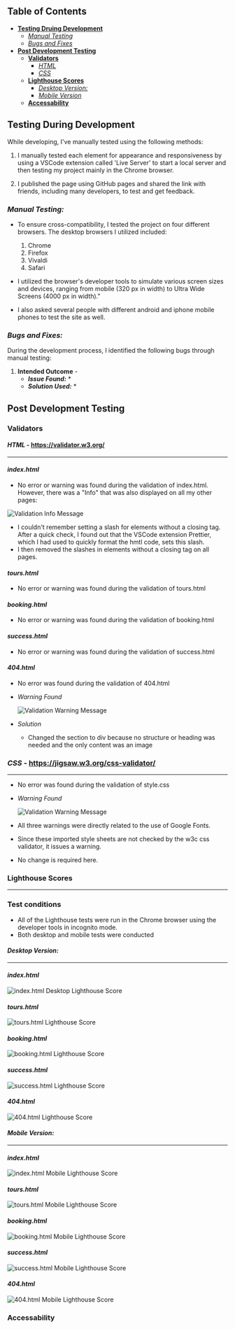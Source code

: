 ## Table of Contents
* [**Testing Druing Development**](#testing-during-development)
    * [*Manual Testing*](#manual-testing)
    * [*Bugs and Fixes*](#bugs-and-fixes)
* [**Post Development Testing**](#post-development-testing)
  * [**Validators**](#validators)
      * [*HTML*](#html---httpsvalidatorw3orgnu)
      * [*CSS*](#css---httpsjigsaww3orgcss-validator)
  * [**Lighthouse Scores**](#lighthouse-scores)
      * [*Desktop Version:*](#desktop-version)
      * [*Mobile Version*](#mobile-version)
  * [**Accessability**](#accessability)

## **Testing During Development**
While developing, I've manually tested using the following methods:

1. I manually tested each element for appearance and responsiveness by using a VSCode extension called 'Live Server' to start a local server and then testing my project mainly in the Chrome browser.
    
2. I published the page using GitHub pages and shared the link with friends, including many developers, to test and get feedback.

### ***Manual Testing:***
* To ensure cross-compatibility, I tested the project on four different browsers. The desktop browsers I utilized included:

  1. Chrome
  2. Firefox  
  3. Vivaldi
  4. Safari

* I utilized the browser's developer tools to simulate various screen sizes and devices, ranging from mobile (320 px in width) to Ultra Wide Screens (4000 px in width)." 
* I also asked several people with different android and iphone mobile phones to test the site as well.

### ***Bugs and Fixes:***

During the development process, I identified the following bugs through manual testing:

1. **Intended Outcome** - 
    * ***Issue Found:*** 
        * 
    * ***Solution Used:*** 
        * 

    
## **Post Development Testing**
### **Validators**

#### ***HTML*** - https://validator.w3.org/
***

#### ***index.html***

* No error or warning was found during the validation of index.html. However, there was a "Info" that was also displayed on all my other pages:

![Validation Info Message](docs/screenshots/validation_indexhtml_info.png)

* I couldn't remember setting a slash for elements without a closing tag. After a quick check, I found out that the VSCode extension Prettier, which I had used to quickly format the hmtl code, sets this slash.
* I then removed the slashes in elements without a closing tag on all pages.

#### ***tours.html***

* No error or warning was found during the validation of tours.html

#### ***booking.html***

* No error or warning was found during the validation of booking.html

#### ***success.html***

* No error or warning was found during the validation of success.html

#### ***404.html***

* No error was found during the validation of 404.html

* *Warning Found*

     ![Validation Warning Message](docs/screenshots/validation_404html_warning.png)

* *Solution*
    * Changed the section to div because no structure or heading was needed and the only content was an image

### ***CSS*** - https://jigsaw.w3.org/css-validator/
***

* No error was found during the validation of style.css

* *Warning Found*

    ![Validation Warning Message](docs/screenshots/validation_stylecss_warnings.png)

* All three warnings were directly related to the use of Google Fonts.
* Since these imported style sheets are not checked by the w3c css validator, it issues a warning.
* No change is required here.

### **Lighthouse Scores**
***
### **Test conditions**
* All of the Lighthouse tests were run in the Chrome browser using the developer tools in incognito mode.
* Both desktop and mobile tests were conducted
 
#### ***Desktop Version:***
***

#### ***index.html***

![index.html Desktop Lighthouse Score](docs/screenshots/lh_desktop_indexhtml_score.png)

#### ***tours.html***

![tours.html Lighthouse Score](docs/screenshots/lh_desktop_tourshtml_score.png)

#### ***booking.html***

![booking.html Lighthouse Score](docs/screenshots/lh_desktop_bookinghtml_score.png)

#### ***success.html***

![success.html Lighthouse Score](docs/screenshots/lh_desktop_successhtml_score.png)

#### ***404.html***

![404.html Lighthouse Score](docs/screenshots/lh_desktop_404html_score.png)

#### ***Mobile Version:***
***

#### ***index.html***

![index.html Mobile Lighthouse Score](docs/screenshots/lh_mobile_indexhtml_score.png)

#### ***tours.html***

![tours.html Mobile Lighthouse Score](docs/screenshots/lh_mobile_tourshtml_score.png)

#### ***booking.html***

![booking.html Mobile Lighthouse Score](docs/screenshots/lh_mobile_bookinghtml_score.png)

#### ***success.html***

![success.html Mobile Lighthouse Score](docs/screenshots/lh_mobile_successhtml_score.png)

#### ***404.html***

![404.html Mobile Lighthouse Score](docs/screenshots/lh_mobile_404html_score.png)

### **Accessability**
